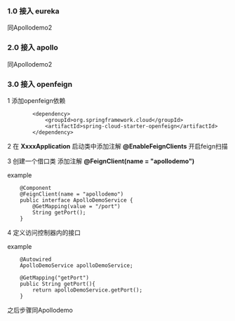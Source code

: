 ### 1.0 接入 eureka
同Apollodemo2
### 2.0 接入 apollo
同Apollodemo2
### 3.0 接入 openfeign
1 添加openfeign依赖
```Finchley版本
        <dependency>
            <groupId>org.springframework.cloud</groupId>
            <artifactId>spring-cloud-starter-openfeign</artifactId>
        </dependency>
```
2 在 **XxxxApplication** 启动类中添加注解 **@EnableFeignClients** 开启feign扫描

3 创建一个借口类 添加注解 **@FeignClient(name = "apollodemo")**

example
```
    @Component
    @FeignClient(name = "apollodemo")
    public interface ApolloDemoService {
        @GetMapping(value = "/port")
        String getPort();
    }
```

4 定义访问控制器内的接口

example
```
    @Autowired
    ApolloDemoService apolloDemoService;

    @GetMapping("getPort")
    public String getPort(){
        return apolloDemoService.getPort();
    }
```

之后步骤同Apollodemo
